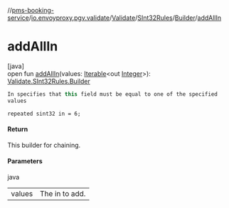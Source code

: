 //[pms-booking-service](../../../../../index.md)/[io.envoyproxy.pgv.validate](../../../index.md)/[Validate](../../index.md)/[SInt32Rules](../index.md)/[Builder](index.md)/[addAllIn](add-all-in.md)

# addAllIn

[java]\
open fun [addAllIn](add-all-in.md)(values: [Iterable](https://docs.oracle.com/en/java/javase/23/docs/api/java.base/java/lang/Iterable.html)&lt;out [Integer](https://docs.oracle.com/en/java/javase/23/docs/api/java.base/java/lang/Integer.html)&gt;): [Validate.SInt32Rules.Builder](index.md)

```kotlin
In specifies that this field must be equal to one of the specified
values

```
`repeated sint32 in = 6;`

#### Return

This builder for chaining.

#### Parameters

java

| | |
|---|---|
| values | The in to add. |